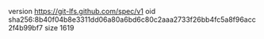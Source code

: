 version https://git-lfs.github.com/spec/v1
oid sha256:8b40f04b8e3311dd06a80a6bd6c80c2aaa2733f26bb4fc5a8f96acc2f4b99bf7
size 1619
